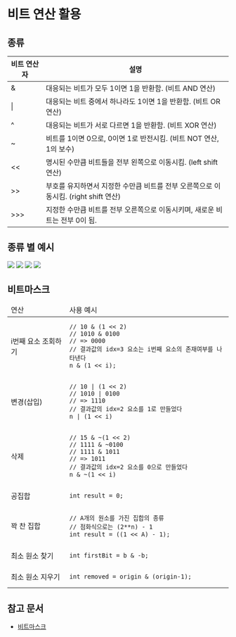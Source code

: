 # 비트 연산 활용

## 종류

<table class="tb-2" >
	<thead>
		<tr class="bg">
			<th>비트 연산자</th>
			<th>설명</th>
		</tr>
	</thead>
	<tbody>
		<tr>
			<td>&amp;</td>
			<td>대응되는 비트가 모두 1이면 1을 반환함. (비트 AND 연산)</td>
		</tr>
		<tr>
			<td>|</td>
			<td>대응되는 비트 중에서 하나라도 1이면 1을 반환함. (비트 OR 연산)</td>
		</tr>
		<tr>
			<td>^</td>
			<td>대응되는 비트가 서로 다르면 1을 반환함. (비트 XOR 연산)</td>
		</tr>
		<tr>
			<td>~</td>
			<td>비트를 1이면 0으로, 0이면 1로 반전시킴. (비트 NOT 연산, 1의 보수)</td>
		</tr>
		<tr>
			<td>&lt;&lt;</td>
			<td>명시된 수만큼 비트들을 전부 왼쪽으로 이동시킴. (left shift 연산)</td>
		</tr>
		<tr>
			<td>&gt;&gt;</td>
			<td>부호를 유지하면서 지정한 수만큼 비트를 전부 오른쪽으로 이동시킴. (right shift 연산)</td>
		</tr>
		<tr>
			<td>&gt;&gt;&gt;</td>
			<td>지정한 수만큼 비트를 전부 오른쪽으로 이동시키며, 새로운 비트는 전부 0이 됨.</td>
		</tr>
	</tbody>
</table>

## 종류 별 예시

![](http://www.tcpschool.com/lectures/img_php_bitwise_and.png)
![](http://www.tcpschool.com/lectures/img_php_bitwise_or.png)
![](http://www.tcpschool.com/lectures/img_php_bitwise_xor.png)
![](http://www.tcpschool.com/lectures/img_php_bitwise_not.png)

## 비트마스크

<table>
<thead>
<tr>
<td>
    연산
</td>
<td>
    사용 예시
</td>
</tr>
</thead>
<tbody>
<tr>
</tr>
<tr>
<td>
    i번째 요소 조회하기
</td>
<td >

```
// 10 & (1 << 2)
// 1010 & 0100
// => 0000
// 결과값의 idx=3 요소는 i번째 요소의 존재여부를 나타낸다 
n & (1 << i);
```

</td>
</tr>
<tr>
<td>
    변경(삽입)
</td>
<td>

```
// 10 | (1 << 2)
// 1010 | 0100
// => 1110
// 결과값의 idx=2 요소를 1로 만들었다
n | (1 << i)
```

</td>
</tr>
<tr>
<td>
    삭제
</td>
<td>

```
// 15 & ~(1 << 2) 
// 1111 & ~0100
// 1111 & 1011
// => 1011
// 결과값의 idx=2 요소를 0으로 만들었다
n & ~(1 << i)
```

</td>
</tr>
<tr>
<td>
공집합
</td>
<td>

```
int result = 0;
```

</td>
</tr>
<tr>
<td>
꽉 찬 집합
</td>
<td>

```
// A개의 원소를 가진 집합의 종류
// 점화식으로는 (2**n) - 1
int result = ((1 << A) - 1);
```

</td>
</tr>
<tr>
<td>
최소 원소 찾기
</td>
<td>

```
int firstBit = b & -b;
```
</td>
</tr>
<tr>
<td>
최소 원소 지우기
</td>
<td>

```
int removed = origin & (origin-1);
```
</td>
</tr>
</tbody>
</table>

## 참고 문서

- [비트마스크](https://hongjuzzang.github.io/bitmask/bit_mask/#-%EB%B9%84%ED%8A%B8%EB%A7%88%EC%8A%A4%ED%81%AC)